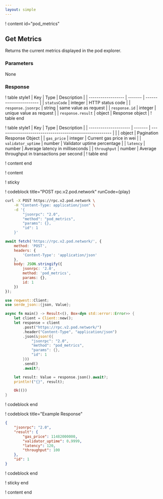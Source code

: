 ```yaml
---
layout: simple
---
```


<script>
    async function play() {
        return fetch('https://rpc.v2.pod.network/', {
            method: 'POST',
            headers: {
                'Content-Type': 'application/json'
            },
            body: JSON.stringify({
                jsonrpc: '2.0',
                method: 'pod_listAccountReceipts',
                params: {
                    address: '0x13791790Bef192d14712D627f13A55c4ABEe52a4',
                    since: 0
                },
                id: 1
            })
        });
    }
</script>

! content id="pod_metrics"

## Get Metrics

Returns the current metrics displayed in the pod explorer.

### Parameters

None

### Response

! table style1
| Key                | Type    | Description             |
| ------------------ | ------- | ----------------------- |
| `statusCode`       | integer | HTTP status code        |
| `response.jsonrpc` | string  | same value as request   |
| `response.id`      | integer | unique value as request |
| `response.result`  | object  | Response object         |
! table end

! table style1
| Key                   | Type    | Description                                               |
| --------------------- | ------- | --------------------------------------------------------- |
|                   | object  | Pagination Response Object                                |
| `gas_price`        | integer | Current gas price in wei                                  |
| `validator_uptime` | number  | Validator uptime percentage                               |
| `latency`          | number  | Average latency in milliseconds                           |
| `throughput`       | number  | Average throughput in transactions per second             |
! table end

! content end

! content

! sticky

! codeblock title="POST rpc.v2.pod.network" runCode={play}

```bash alias="curl"
curl -X POST https://rpc.v2.pod.network \
    -H "Content-Type: application/json" \
    -d '{
        "jsonrpc": "2.0",
        "method": "pod_metrics",
        "params": {},
        "id": 1
    }'
```

```js alias="javascript"
await fetch('https://rpc.v2.pod.network/', {
	method: 'POST',
	headers: {
		'Content-Type': 'application/json'
	},
	body: JSON.stringify({
		jsonrpc: '2.0',
		method: 'pod_metrics',
		params: {},
		id: 1
	})
});
```

```rust alias="rust"
use reqwest::Client;
use serde_json::{json, Value};

async fn main() -> Result<(), Box<dyn std::error::Error>> {
    let client = Client::new();
    let response = client
        .post("https://rpc.v2.pod.network/")
        .header("Content-Type", "application/json")
        .json(&json!({
            "jsonrpc": "2.0",
            "method": "pod_metrics",
            "params": {},
            "id": 1
        }))
        .send()
        .await?;

    let result: Value = response.json().await?;
    println!("{}", result);

    Ok(())
}
```

! codeblock end

! codeblock title="Example Response"

```json
{
    "jsonrpc": "2.0",
    "result": {
        "gas_price": 11482000000,
        "validator_uptime": 0.9999,
        "latency": 120,
        "throughput": 100
    },
    "id": 1
}
```

! codeblock end

! sticky end

! content end
